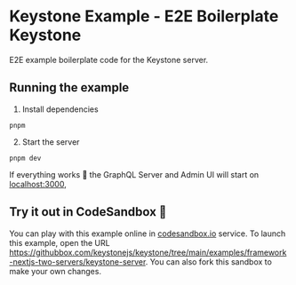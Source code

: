 # Keystone Example - E2E Boilerplate Keystone

E2E example boilerplate code for the Keystone server.

## Running the example

1. Install dependencies

```shell
pnpm
```

2. Start the server

```shell
pnpm dev
```

If everything works 🤞 the GraphQL Server and Admin UI will start on [localhost:3000](http://localhost:3000),

## Try it out in CodeSandbox 🧪

You can play with this example online in [codesandbox.io](https://codesandbox.io/) service. To launch this example, open the URL <https://githubbox.com/keystonejs/keystone/tree/main/examples/framework-nextjs-two-servers/keystone-server>. You can also fork this sandbox to make your own changes.
